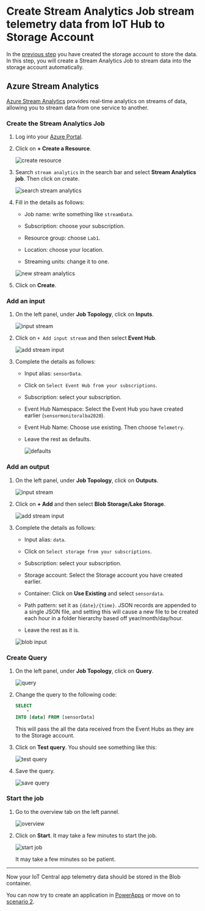 # Create Stream Analytics Job stream telemetry data from IoT Hub to Storage Account

In the [previous step](Create_storage_account.md) you have created the storage account to store the data. In this step, you will create a Stream Analytics Job to stream data into the storage account automatically.

## Azure Stream Analytics

[Azure Stream Analytics](https://azure.microsoft.com/services/stream-analytics/?WT.mc_id=agrohack-github-jabenn) provides real-time analytics on streams of data, allowing you to stream data from one service to another.

### Create the Stream Analytics Job

1. Log into your [Azure Portal](https://portal.azure.com/).

1. Click on **+ Create a Resource**.

    ![create resource](./media/create_resource.png)

1. Search `stream analytics` in the search bar and select **Stream Analytics job**. Then click on create.

    ![search stream analytics](./media/search_stream_analytics.png)

1. Fill in the details as follows:

    * Job name: write something like `streamData`.

    * Subscription: choose your subscription.

    * Resource group: choose `Lab1`.

    * Location: choose your location.

    * Streaming units: change it to one.

    ![new stream analytics](./media/create_stream_analytics.png)

1. Click on **Create**.

### Add an input

1. On the left panel, under **Job Topology**, click on **Inputs**.

    ![input stream](./media/input_stream.png)

1. Click on `+ Add input stream` and then select **Event Hub**.

    ![add stream input](./media/add_stream_input.png)

1. Complete the details as follows:

    * Input alias: `sensorData`.

    * Click on `Select Event Hub from your subscriptions`.

    * Subscription: select your subscription.

    * Event Hub Namespace: Select the Event Hub you have created earlier (`sensormonitoralba2020`).

    * Event Hub Name: Choose use existing. Then choose `Telemetry`.

    * Leave the rest as defaults.

        ![defaults](./media/input_stream_defaults.png)

### Add an output

1. On the left panel, under **Job Topology**, click on **Outputs**.

    ![input stream](./media/output_stream.png)

1. Click on **+ Add** and then select **Blob Storage/Lake Storage**.

    ![add stream input](./media/add_output_stream.png)

1. Complete the details as follows:

    * Input alias: `data`.

    * Click on `Select storage from your subscriptions`.

    * Subscription: select your subscription.

    * Storage account: Select the Storage account you have created earlier.

    * Container: Click on **Use Existing** and select `sensordata`.

    * Path pattern: set it as `{date}/{time}`. JSON records are appended to a single JSON file, and setting this will cause a new file to be created each hour in a folder hierarchy based off year/month/day/hour.

    * Leave the rest as it is.

    ![blob input](./media/blob_input.png)

### Create Query

1. On the left panel, under **Job Topology**, click on **Query**.

    ![query](./media/add_query.png)

1. Change the query to the following code:

    ```sql
    SELECT
        *
    INTO [data] FROM [sensorData]
    ```

    This will pass the all the data received from the Event Hubs as they are to the Storage account.

1. Click on **Test query**. You should see something like this:

    ![test query](./media/test_query.png)

1. Save the query.

    ![save query](./media/save_query.png)

### Start the job

1. Go to the overview tab on the left pannel.

    ![overview](./media/overview_tab.png)

1. Click on **Start**. It may take a few minutes to start the job.

    ![start job](./media/start_job.png)

    It may take a few minutes so be patient.

-----------------------

Now your IoT Central app telemetry data should be stored in the Blob container.

You can now try to create an application in [PowerApps](../PowerApps/) or move on to [scenario 2](../../Lab2_WaterYourPlant/).
